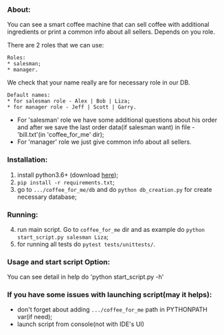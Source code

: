 ### About:
You can see a smart coffee machine that can sell coffee with additional ingredients or print a common info about all sellers. Depends on you role.
 
There are 2 roles that we can use:
```
Roles:
* salesman;
* manager.
```
We check that your name really are for necessary role in our DB.
```
Default names:
* for salesman role - Alex | Bob | Liza;
* for manager role - Jeff | Scott | Garry.
```

* For 'salesman' role we have some additional questions about his order and after we save the last order data(if salesman want) in file - 'bill.txt'(in 'coffee_for_me' dir);
* For 'manager' role we just give common info about all sellers.

### Installation:
1. install python3.6+ (download [here](https://www.python.org/downloads/release/python-367/));
2. `pip install -r requirements.txt`;
3. go to `.../coffee_for_me/db` and do `python db_creation.py` for create necessary database;

### Running:
4. run main script. Go to `coffee_for_me` dir and as example do `python start_script.py salesman Liza`;
5. for running all tests do `pytest tests/unittests/`.

### Usage and start script Option:
You can see detail in help do 'python start_script.py -h'


### If you have some issues with launching script(may it helps):
  * don't forget about adding `.../coffee_for_me` path in PYTHONPATH var(if need);
  * launch script from console(not with IDE's UI)
